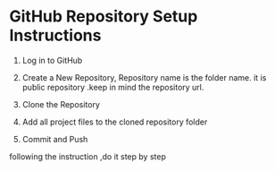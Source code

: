 # GitHub Repository Setup Instructions

1. Log in to GitHub

2. Create a New Repository, Repository name is the folder name. it is public repository .keep in mind the repository url.

3. Clone the Repository

4. Add  all   project files to the cloned repository folder

5. Commit and Push


following the instruction ,do it step by step